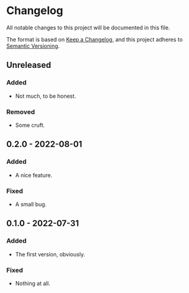 # Changelog

All notable changes to this project will be documented in this file.

The format is based on [Keep a Changelog](https://keepachangelog.com/en/1.0.0/),
and this project adheres to [Semantic Versioning](https://semver.org/spec/v2.0.0.html).


## Unreleased

### Added

- Not much, to be honest.

### Removed

- Some cruft.


## 0.2.0 - 2022-08-01

### Added

- A nice feature.

### Fixed

- A small bug.


## 0.1.0 - 2022-07-31

### Added

- The first version, obviously.

### Fixed

- Nothing at all.
